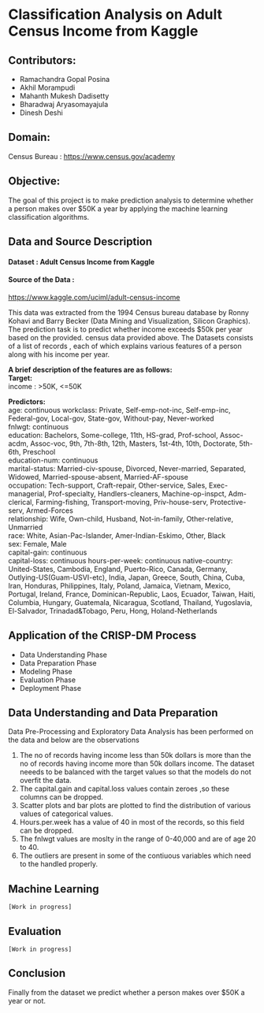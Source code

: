 # Classification Analysis on Adult Census Income from Kaggle

## Contributors:
- Ramachandra Gopal Posina
- Akhil Morampudi
- Mahanth Mukesh Dadisetty
- Bharadwaj Aryasomayajula
- Dinesh Deshi

## Domain:
Census Bureau : https://www.census.gov/academy  
  
## Objective:
The goal of this project is to make prediction analysis to determine whether a person makes over $50K a year by applying the machine learning classification algorithms.

## Data and Source Description
#### Dataset : Adult Census Income from Kaggle
#### Source of the Data :  
https://www.kaggle.com/uciml/adult-census-income

This data was extracted from the 1994 Census bureau database by Ronny Kohavi and Barry Becker (Data Mining and Visualization, Silicon Graphics). The prediction task is to predict whether income exceeds $50k per year based on the provided. census data provided above. The Datasets consists of a list of records , each of which explains various features of a person along with his income per year. 

<b>A brief description of the features are as follows:</b>  
<b>Target:</b>  
income : >50K, <=50K  
  
<b>Predictors:</b>  
age: continuous
workclass: Private, Self-emp-not-inc, Self-emp-inc, Federal-gov, Local-gov, State-gov, Without-pay, Never-worked  
fnlwgt: continuous  
education: Bachelors, Some-college, 11th, HS-grad, Prof-school, Assoc-acdm, Assoc-voc, 9th, 7th-8th, 12th, Masters, 1st-4th, 10th, Doctorate, 5th-6th, Preschool  
education-num: continuous  
marital-status: Married-civ-spouse, Divorced, Never-married, Separated, Widowed, Married-spouse-absent, Married-AF-spouse  
occupation: Tech-support, Craft-repair, Other-service, Sales, Exec-managerial, Prof-specialty, Handlers-cleaners, Machine-op-inspct, Adm-clerical, Farming-fishing, Transport-moving, Priv-house-serv, Protective-serv, Armed-Forces  
relationship: Wife, Own-child, Husband, Not-in-family, Other-relative, Unmarried  
race: White, Asian-Pac-Islander, Amer-Indian-Eskimo, Other, Black  
sex: Female, Male  
capital-gain: continuous  
capital-loss: continuous
hours-per-week: continuous
native-country: United-States, Cambodia, England, Puerto-Rico, Canada, Germany, Outlying-US(Guam-USVI-etc), India, Japan, Greece, South, China, Cuba, Iran, Honduras, Philippines, Italy, Poland, Jamaica, Vietnam, Mexico, Portugal, Ireland, France, Dominican-Republic, Laos, Ecuador, Taiwan, Haiti, Columbia, Hungary, Guatemala, Nicaragua, Scotland, Thailand, Yugoslavia, El-Salvador, Trinadad&Tobago, Peru, Hong, Holand-Netherlands  
  
## Application of the CRISP-DM Process
   - Data Understanding Phase
   - Data Preparation Phase
   - Modeling Phase
   - Evaluation Phase
   - Deployment Phase

## Data Understanding and Data Preparation

Data Pre-Processing and Exploratory Data Analysis has been performed on the data and below are the observations

1. The no of records having income less than 50k dollars is more than the no of records having income more than 50k dollars income. The dataset neeeds to be balanced with the target values so that the models do not overfit the data.
2. The capital.gain and capital.loss values contain zeroes ,so these columns can be dropped.
3. Scatter plots and bar plots are plotted to find the distribution of various values of categorical values.
4. Hours.per.week has a value of 40 in most of the records, so this field can be dropped.
5. The fnlwgt values are moslty in the range of 0-40,000 and are of age 20 to 40.
6. The outliers are present in some of the contiuous variables which need to the handled properly.
    
    
## Machine Learning
    [Work in progress]  
    
## Evaluation
    [Work in progress]  
    
## Conclusion
Finally from the dataset we predict whether a person makes over $50K a year or not.
